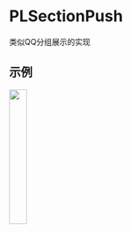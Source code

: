 # PLSectionPush
类似QQ分组展示的实现


## 示例
<img src="http://wx4.sinaimg.cn/mw690/005Duxwwly1fhnc3mfnuyg30ad0j4dlq.gif" width="25%" height="25%">
